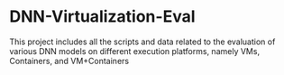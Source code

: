 # DNN-Virtualization-Eval
This project includes all the scripts and data related to the evaluation of various DNN models on different execution platforms, namely VMs, Containers, and VM+Containers
